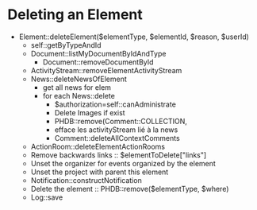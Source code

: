 # Deleting an Element 


- Element::deleteElement($elementType, $elementId, $reason, $userId) 
    - self::getByTypeAndId
    - Document::listMyDocumentByIdAndType
        + Document::removeDocumentById
    - ActivityStream::removeElementActivityStream
    - News::deleteNewsOfElement
        + get all news for elem
        + for each News::delete
            * $authorization=self::canAdministrate
            * Delete Images if exist
            * PHDB::remove(Comment::COLLECTION,
            * efface les activityStream lié à la news
            * Comment::deleteAllContextComments
    - ActionRoom::deleteElementActionRooms
    - Remove backwards links :: $elementToDelete["links"]
    - Unset the organizer for events organized by the element
    - Unset the project with parent this element
    - Notification::constructNotification
    - Delete the element :: PHDB::remove($elementType, $where) 
    - Log::save
